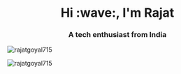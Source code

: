 <h1 align="center">Hi :wave:, I'm Rajat</h1>
<h3 align="center">A tech enthusiast from India</h3>

<p align="left"> <img src="https://komarev.com/ghpvc/?username=rajatgoyal715" alt="rajatgoyal715" /> </p>

<p><img align="left" src="https://github-readme-stats.vercel.app/api/top-langs/?username=rajatgoyal715&layout=compact" alt="rajatgoyal715" /></p>
